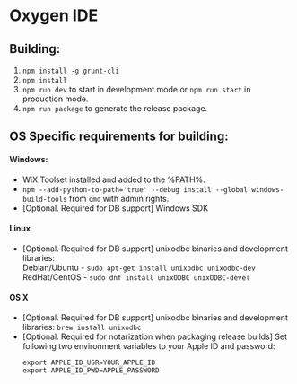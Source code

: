 # Oxygen IDE

## Building:
1. ```npm install -g grunt-cli```
2. ```npm install```
3. ```npm run dev``` to start in development mode or ```npm run start``` in production mode.
4. ```npm run package``` to generate the release package.

## OS Specific requirements for building:

#### Windows:
* WiX Toolset installed and added to the %PATH%. 
* ```npm --add-python-to-path='true' --debug install --global windows-build-tools``` from ```cmd``` with admin rights.
* [Optional. Required for DB support] Windows SDK

#### Linux
* [Optional. Required for DB support] unixodbc binaries and development libraries:  
Debian/Ubuntu - `sudo apt-get install unixodbc unixodbc-dev`  
RedHat/CentOS - `sudo dnf install unixODBC unixODBC-devel`

#### OS X
* [Optional. Required for DB support] unixodbc binaries and development libraries: `brew install unixodbc`
* [Optional. Required for notarization when packaging release builds] Set following two environment variables to your Apple ID and password:
   ```
   export APPLE_ID_USR=YOUR_APPLE_ID
   export APPLE_ID_PWD=APPLE_PASSWORD
   ```
